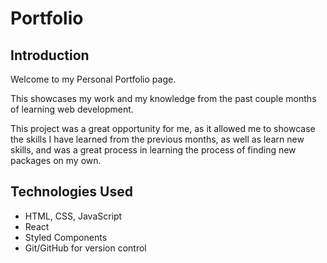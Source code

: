 # Portfolio

## Introduction
Welcome to my Personal Portfolio page.

This showcases my work and my knowledge from the past couple months of learning web development. 

This project was a great opportunity for me, as it allowed me to showcase the skills I have learned from the previous months, as well as learn new skills, and was a great process in learning the process of finding new packages on my own.

## Technologies Used
- HTML, CSS, JavaScript
- React
- Styled Components 
- Git/GitHub for version control
